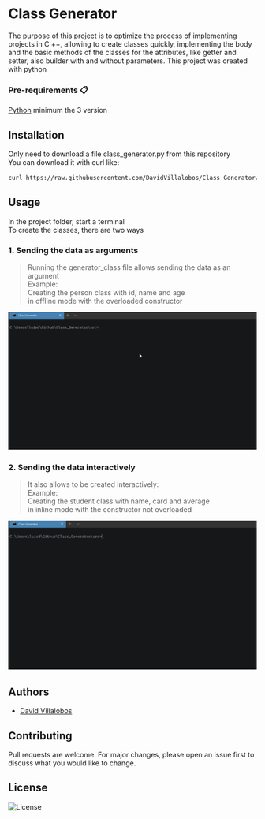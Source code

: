 # Class Generator
The purpose of this project is to optimize the process of implementing projects in C ++, allowing to create classes quickly, implementing the body and the basic methods of the classes for the attributes, like getter and setter, also builder with and without parameters. This project was created with python
### Pre-requirements 📋

[Python](https://www.python.org/) minimum the 3 version
## Installation
Only need to download a file class_generator.py from this repository  
You can download it with curl like:  
```bash
curl https://raw.githubusercontent.com/DavidVillalobos/Class_Generator/master/src/class_generator.py --output class_generator.py
```
## Usage  
In the project folder, start a terminal  
To create the classes, there are two ways 
### 1. Sending the data as arguments
> Running the generator_class file allows sending the data as an argument  
Example:    
Creating the person class with id, name and age    
in offline mode with the overloaded constructor  

![Pass Arguments](res/pass_arguments.gif)    

### 2. Sending the data interactively
> It also allows to be created interactively:    
Example:  
Creating the student class with name, card and average   
in inline mode with the constructor not overloaded   

![Interactive](res/interactive.gif)    

## Authors
 * [David Villalobos](https://github.com/DavidVillalobos)
## Contributing
Pull requests are welcome. For major changes, please open an issue first to discuss what you would like to change.
## License
![License](https://img.shields.io/bower/l/bootstrap)

